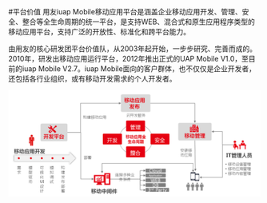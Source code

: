 #平台价值
用友iuap Mobile移动应用平台是涵盖企业移动应用开发、管理、安全、整合等全生命周期的统一平台，是支持WEB、混合式和原生应用程序类型的移动应用平台，支持广泛的开放性、标准化和跨平台能力。

由用友的核心研发团平台价值队，从2003年起开始，一步步研究、完善而成的。2010年，研发出移动应用运行平台，2012年推出正式的UAP Mobile V1.0，至目前的iuap Mobile V2.7。iuap Mobile面向的客户群体，也不仅仅是企业开发者，还包括各行业组织，或有移动开发需求的个人开发者。

![](/assets/11.png)
